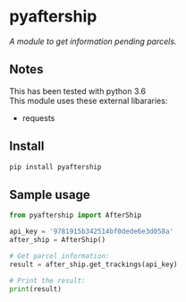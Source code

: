 # pyaftership

_A module to get information pending parcels._

## Notes

This has been tested with python 3.6  
This module uses these external libararies:

- requests

## Install

```bash
pip install pyaftership
```

## Sample usage

```python
from pyaftership import AfterShip

api_key = '9781915b342514bf0dede6e3d058a'
after_ship = AfterShip()

# Get parcel information:
result = after_ship.get_trackings(api_key)

# Print the result:
print(result)
```
